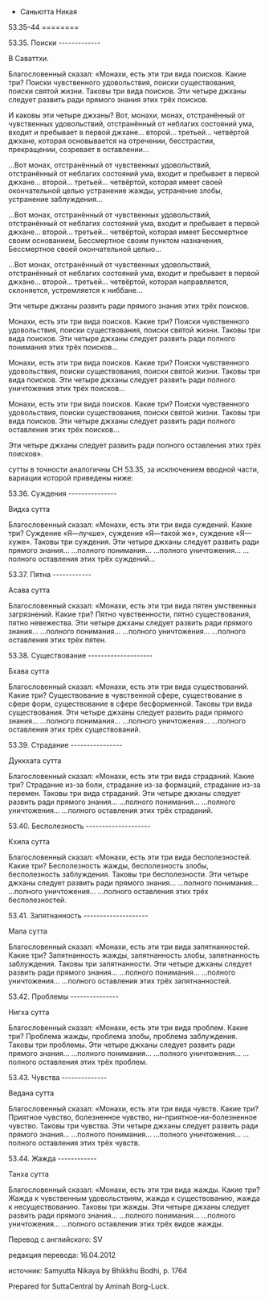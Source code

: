 









* Саньютта Никая


53\.35–44
\=\=\=\=\=\=\=\=




53\.35\. Поиски
\-\-\-\-\-\-\-\-\-\-\-\-\-


В Саваттхи\.


Благословенный сказал: «Монахи, есть эти три вида поисков\. Какие три? Поиски чувственного удовольствия, поиски существования, поиски святой жизни\. Таковы три вида поисков\. Эти четыре джханы следует развить ради прямого знания этих трёх поисков\.


И каковы эти четыре джханы? Вот, монахи, монах, отстранённый от чувственных удовольствий, отстранённый от неблагих состояний ума, входит и пребывает в первой джхане… второй… третьей… четвёртой джхане, которая основывается на отречении, бесстрастии, прекращении, созревает в оставлении…


…Вот монах, отстранённый от чувственных удовольствий, отстранённый от неблагих состояний ума, входит и пребывает в первой джхане… второй… третьей… четвёртой, которая имеет своей окончательной целью устранение жажды, устранение злобы, устранение заблуждения…


…Вот монах, отстранённый от чувственных удовольствий, отстранённый от неблагих состояний ума, входит и пребывает в первой джхане… второй… третьей… четвёртой, которая имеет Бессмертное своим основанием, Бессмертное своим пунктом назначения, Бессмертное своей окончательной целью…


…Вот монах, отстранённый от чувственных удовольствий, отстранённый от неблагих состояний ума, входит и пребывает в первой джхане… второй… третьей… четвёртой, которая направляется, склоняется, устремляется к ниббане…


Эти четыре джханы развить ради прямого знания этих трёх поисков\.


Монахи, есть эти три вида поисков\. Какие три? Поиски чувственного удовольствия, поиски существования, поиски святой жизни\. Таковы три вида поисков\. Эти четыре джханы следует развить ради полного понимания этих трёх поисков…


Монахи, есть эти три вида поисков\. Какие три? Поиски чувственного удовольствия, поиски существования, поиски святой жизни\. Таковы три вида поисков\. Эти четыре джханы следует развить ради полного уничтожения этих трёх поисков…


Монахи, есть эти три вида поисков\. Какие три? Поиски чувственного удовольствия, поиски существования, поиски святой жизни\. Таковы три вида поисков\. Эти четыре джханы следует развить ради полного оставления этих трёх поисков…


Эти четыре джханы следует развить ради полного оставления этих трёх поисков»\.


сутты в точности аналогичны СН 53\.35, за исключением вводной части, вариации которой приведены ниже:




53\.36\. Суждения
\-\-\-\-\-\-\-\-\-\-\-\-\-\-\-


Видха сутта


Благословенный сказал: «Монахи, есть эти три вида суждений\. Какие три? Суждение «Я—лучше», суждение «Я—такой же», суждение «Я—хуже»\. Таковы три суждения\. Эти четыре джханы следует развить ради прямого знания… …полного понимания… …полного уничтожения… …полного оставления этих трёх суждений…




53\.37\. Пятна
\-\-\-\-\-\-\-\-\-\-\-\-


Асава сутта


Благословенный сказал: «Монахи, есть эти три вида пятен умственных загрязнений\. Какие три? Пятно чувственности, пятно существования, пятно невежества\. Эти четыре джханы следует развить ради прямого знания… …полного понимания… …полного уничтожения… …полного оставления этих трёх пятен\.




53\.38\. Существование
\-\-\-\-\-\-\-\-\-\-\-\-\-\-\-\-\-\-\-\-


Бхава сутта


Благословенный сказал: «Монахи, есть эти три вида существований\. Какие три? Существование в чувственной сфере, существование в сфере форм, существование в сфере бесформенной\. Таковы три вида существования\. Эти четыре джханы следует развить ради прямого знания… …полного понимания… …полного уничтожения… …полного оставления этих трёх существований\.




53\.39\. Страдание
\-\-\-\-\-\-\-\-\-\-\-\-\-\-\-\-


Дуккхата сутта


Благословенный сказал: «Монахи, есть эти три вида страданий\. Какие три? Страдание из\-за боли, страдание из\-за формаций, страдание из\-за перемен\. Таковы три вида страданий\. Эти четыре джханы следует развить ради прямого знания… …полного понимания… …полного уничтожения… …полного оставления этих трёх страданий\.




53\.40\. Бесполезность
\-\-\-\-\-\-\-\-\-\-\-\-\-\-\-\-\-\-\-\-


Кхила сутта


Благословенный сказал: «Монахи, есть эти три вида бесполезностей\. Какие три? Бесполезность жажды, бесполезность злобы, бесполезность заблуждения\. Таковы три бесполезности\. Эти четыре джханы следует развить ради прямого знания… …полного понимания… …полного уничтожения… …полного оставления этих трёх бесполезностей\.




53\.41\. Запятнанность
\-\-\-\-\-\-\-\-\-\-\-\-\-\-\-\-\-\-\-\-


Мала сутта


Благословенный сказал: «Монахи, есть эти три вида запятнанностей\. Какие три? Запятнанность жажды, запятнанность злобы, запятнанность заблуждения\. Таковы три запятнанности\. Эти четыре джханы следует развить ради прямого знания… …полного понимания… …полного уничтожения… …полного оставления этих трёх запятнанностей\.




53\.42\. Проблемы
\-\-\-\-\-\-\-\-\-\-\-\-\-\-\-


Нигха сутта


Благословенный сказал: «Монахи, есть эти три вида проблем\. Какие три? Проблема жажды, проблема злобы, проблема заблуждения\. Таковы три проблемы\. Эти четыре джханы следует развить ради прямого знания… …полного понимания… …полного уничтожения… …полного оставления этих трёх проблем\.




53\.43\. Чувства
\-\-\-\-\-\-\-\-\-\-\-\-\-\-


Ведана сутта


Благословенный сказал: «Монахи, есть эти три вида чувств\. Какие три? Приятное чувство, болезненное чувство, ни\-приятное\-ни\-болезненное чувство\. Таковы три чувства\. Эти четыре джханы следует развить ради прямого знания… …полного понимания… …полного уничтожения… …полного оставления этих трёх чувств\.




53\.44\. Жажда
\-\-\-\-\-\-\-\-\-\-\-\-


Танха сутта


Благословенный сказал: «Монахи, есть эти три вида жажды\. Какие три? Жажда к чувственным удовольствиям, жажда к существованию, жажда к несуществованию\. Таковы три жажды\. Эти четыре джханы следует развить ради прямого знания… …полного понимания… …полного уничтожения… …полного оставления этих трёх видов жажды\.




Перевод с английского: SV


редакция перевода: 16\.04\.2012


источник: Samyutta Nikaya by Bhikkhu Bodhi, p\. 1764


Prepared for SuttaCentral by Aminah Borg\-Luck\.






